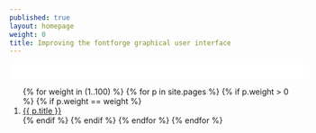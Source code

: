 ```yaml
---
published: true
layout: homepage
weight: 0
title: Improving the fontforge graphical user interface
---
```


<div style="background: white; width: 100%; text-align:center; padding:1em">
</div>

<ol class="rectangle-list">
{% for weight in (1..100) %}
  {% for p in site.pages %}
    {% if p.weight > 0 %}
    {% if p.weight == weight %}
      <li>
        <a {% if p.url == page.url %}class="active"{% endif %} href="{{ fontforge-GUI p.url }}">
          {{ p.title }}
        </a>
      </li>
    {% endif %}
    {% endif %}
  {% endfor %}
{% endfor %}
</ol>